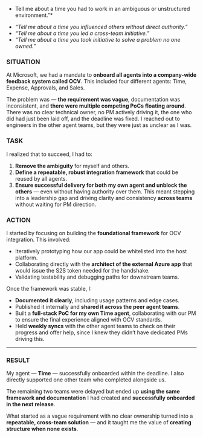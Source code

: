 


- Tell me about a time you had to work in an ambiguous or unstructured environment.”*
* *“Tell me about a time you influenced others without direct authority.”*
* *“Tell me about a time you led a cross-team initiative.”*
* *“Tell me about a time you took initiative to solve a problem no one owned.”*


### **SITUATION**
At Microsoft, we had a mandate to **onboard all agents into a company-wide feedback system called OCV**. This included four different agents: Time, Expense, Approvals, and Sales.

The problem was — **the requirement was vague**, documentation was inconsistent, and **there were multiple competing PoCs floating around**. There was no clear technical owner, no PM actively driving it, the one who did had just been laid off,  and the deadline was fixed. I reached out to engineers in the other agent teams, but they were just as unclear as I was.

### **TASK**
I realized that to succeed, I had to:
1. **Remove the ambiguity** for myself and others.
2. **Define a repeatable, robust integration framework** that could be reused by all agents.
3. **Ensure successful delivery for both my own agent and unblock the others** — even without having authority over them.
This meant stepping into a leadership gap and driving clarity and consistency **across teams** without waiting for PM direction.

### **ACTION**

I started by focusing on building the **foundational framework** for OCV integration. This involved:

* Iteratively prototyping how our app could be whitelisted into the host platform.
* Collaborating directly with the **architect of the external Azure app** that would issue the S2S token needed for the handshake.
* Validating testability and debugging paths for downstream teams.

Once the framework was stable, I:

* **Documented it clearly**, including usage patterns and edge cases.
* Published it internally and **shared it across the peer agent teams**.
* Built a **full-stack PoC for my own Time agent**, collaborating with our PM to ensure the final experience aligned with OCV standards.
* Held **weekly syncs** with the other agent teams to check on their progress and offer help, since I knew they didn’t have dedicated PMs driving this.

---

### **RESULT**

My agent — **Time** — successfully onboarded within the deadline. I also directly supported one other team who completed alongside us.

The remaining two teams were delayed but ended up **using the same framework and documentation** I had created and **successfully onboarded in the next release**.

What started as a vague requirement with no clear ownership turned into a **repeatable, cross-team solution** — and it taught me the value of **creating structure when none exists**.


